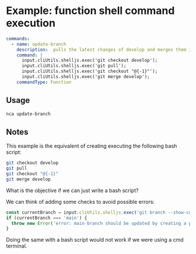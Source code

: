 # Example: function shell command execution

```yml
commands:
  - name: update-branch
    description:  pulls the latest changes of develop and merges them into current branch
    command: |
      input.cliUtils.shelljs.exec('git checkout develop');
      input.cliUtils.shelljs.exec('git pull');
      input.cliUtils.shelljs.exec('git checkout "@{-1}"');
      input.cliUtils.shelljs.exec('git merge develop');
    commandType: Function
```

## Usage

```bash
nca update-branch
```


## Notes

This example is the equivalent of creating executing the following bash script:

```bash
git checkout develop
git pull
git checkout "@{-1}"
git merge develop
```

What is the objective if we can just write a bash script?

We can think of adding some checks to avoid possible errors:

```js
const currentBranch = input.cliUtils.shelljs.exec('git branch --show-current');
if (currentBranch === 'main') {
  throw new Error('error: main branch should be updated by creating a pull request');
}
```

Doing the same with a bash script would not work if we were using a cmd terminal.
